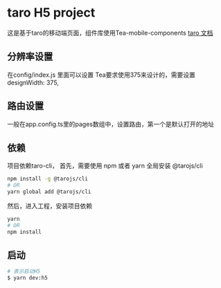 # taro H5 project
这是基于taro的移动端页面，组件库使用Tea-mobile-components
[taro 文档](https://nervjs.github.io/taro/docs/README)

## 分辨率设置
在config/index.js 里面可以设置
Tea要求使用375来设计的，需要设置
designWidth: 375,

## 路由设置
一般在app.config.ts里的pages数组中，设置路由，第一个是默认打开的地址

## 依赖
项目依赖taro-cli，
首先，需要使用 npm 或者 yarn 全局安装 @tarojs/cli

```bash
npm install -g @tarojs/cli
# OR
yarn global add @tarojs/cli

```
然后，进入工程，安装项目依赖

```bash
yarn
# OR 
npm install
```

## 启动

```bash
# 表示启动H5
$ yarn dev:h5
```
